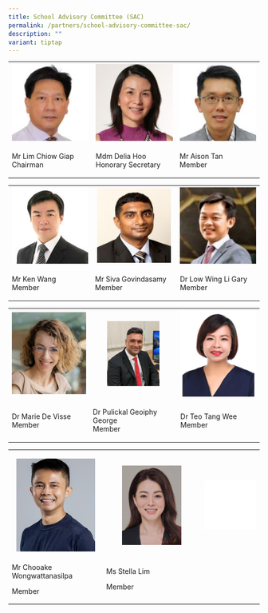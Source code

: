 ```yaml
---
title: School Advisory Committee (SAC)
permalink: /partners/school-advisory-committee-sac/
description: ""
variant: tiptap
---
```

<table style="minWidth: 75px">
<colgroup>
<col>
<col>
<col>
</colgroup>
<tbody>
<tr>
<th rowspan="1" colspan="1">
<div class="isomer-image-wrapper">
<img style="width: 100%" height="auto" width="100%" alt="" src="/images/SAC/Mr%20Lim%20Chiow%20Giap%20Chairman.jpg">
</div>
</th>
<th rowspan="1" colspan="1">
<div class="isomer-image-wrapper">
<img style="width: 100%" height="auto" width="100%" alt="" src="/images/SAC/Mdm%20Hoo%20Honorary%20Secretary.jpg">
</div>
</th>
<th rowspan="1" colspan="1">
<div class="isomer-image-wrapper">
<img style="width: 100%" height="auto" width="100%" alt="" src="/images/SAC/Mr%20Tan%20Kian%20Shen%20Aison.jpg">
</div>
</th>
</tr>
<tr>
<td rowspan="1" colspan="1">
<p>Mr Lim Chiow Giap
<br>Chairman</p>
</td>
<td rowspan="1" colspan="1">
<p>Mdm Delia Hoo
<br>Honorary Secretary</p>
</td>
<td rowspan="1" colspan="1">
<p>Mr Aison Tan
<br>Member</p>
</td>
</tr>
</tbody>
</table>
<table style="minWidth: 75px">
<colgroup>
<col>
<col>
<col>
</colgroup>
<tbody>
<tr>
<th rowspan="1" colspan="1">
<div class="isomer-image-wrapper">
<img style="width: 100%" height="auto" width="100%" alt="" src="/images/9a%20Ken%20Wang.jpg">
</div>
</th>
<th rowspan="1" colspan="1">
<div class="isomer-image-wrapper">
<img style="width: 95%;" height="auto" width="100%" alt="" src="/images/SAC/Mr%20Siva%20Govindasamy.jpg">
</div>
</th>
<th rowspan="1" colspan="1">
<div class="isomer-image-wrapper">
<img style="width: 100%" height="auto" width="100%" alt="" src="/images/SAC/Dr%20Low%20Wing%20Li%20Gary.jpg">
</div>
</th>
</tr>
<tr>
<td rowspan="1" colspan="1">
<p>Mr Ken Wang
<br>Member</p>
</td>
<td rowspan="1" colspan="1">
<p>Mr Siva Govindasamy
<br>Member</p>
</td>
<td rowspan="1" colspan="1">
<p>Dr Low Wing Li Gary
<br>Member</p>
</td>
</tr>
</tbody>
</table>
<table style="minWidth: 75px">
<colgroup>
<col>
<col>
<col>
</colgroup>
<tbody>
<tr>
<th rowspan="1" colspan="1">
<div class="isomer-image-wrapper">
<img style="width: 100%" height="auto" width="100%" alt="" src="/images/marie_.png">
</div>
</th>
<th rowspan="1" colspan="1">
<div class="isomer-image-wrapper">
<img style="width: 65%;" height="auto" width="100%" alt="" src="/images/Dr_Publickal.png">
</div>
</th>
<th rowspan="1" colspan="1">
<div class="isomer-image-wrapper">
<img style="width: 100%;" height="auto" width="100%" alt="" src="/images/Dr_Teo.png">
</div>
</th>
</tr>
<tr>
<td rowspan="1" colspan="1">
<p>Dr Marie De Visse
<br>Member</p>
</td>
<td rowspan="1" colspan="1">
<p>Dr Pulickal Geoiphy George
<br>Member</p>
</td>
<td rowspan="1" colspan="1">
<p>Dr Teo Tang Wee
<br>Member</p>
</td>
</tr>
</tbody>
</table>
<table style="minWidth: 75px">
<colgroup>
<col>
<col>
<col>
</colgroup>
<tbody>
<tr>
<th rowspan="1" colspan="1">
<p></p>
<div class="isomer-image-wrapper">
<img style="width: 90%;" height="auto" width="100%" alt="" src="/images/Mr_Chooake_Wongwattanasilpa__003_.jpg">
</div>
</th>
<th rowspan="1" colspan="1">
<p></p>
<div class="isomer-image-wrapper">
<img style="width: 65%;" height="auto" width="100%" alt="" src="/images/Ms_Lim_Choy_Ghee_Stella__003_.jpg">
</div>
</th>
<th rowspan="1" colspan="1">
<p></p>
<div class="isomer-image-wrapper">
<img style="width: 100%;" height="auto" width="100%" alt="" src="/images/white_BG.png">
</div>
</th>
</tr>
<tr>
<td rowspan="1" colspan="1">
<p>Mr Chooake Wongwattanasilpa</p>
<p>Member</p>
</td>
<td rowspan="1" colspan="1">
<p>Ms Stella Lim</p>
<p>Member</p>
</td>
<td rowspan="1" colspan="1">
<p></p>
</td>
</tr>
</tbody>
</table>
<p></p>